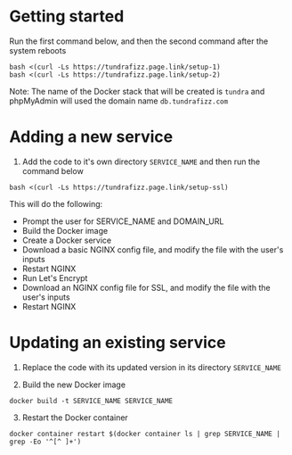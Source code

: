 
# Getting started

Run the first command below, and then the second command after the system reboots
```
bash <(curl -Ls https://tundrafizz.page.link/setup-1)
bash <(curl -Ls https://tundrafizz.page.link/setup-2)
```
Note: The name of the Docker stack that will be created is `tundra` and phpMyAdmin will used the domain name `db.tundrafizz.com`

# Adding a new service

1. Add the code to it's own directory `SERVICE_NAME` and then run the command below
```
bash <(curl -Ls https://tundrafizz.page.link/setup-ssl)
```
This will do the following:
 * Prompt the user for SERVICE_NAME and DOMAIN_URL
 * Build the Docker image
 * Create a Docker service
 * Download a basic NGINX config file, and modify the file with the user's inputs
 * Restart NGINX
 * Run Let's Encrypt
 * Download an NGINX config file for SSL, and modify the file with the user's inputs
 * Restart NGINX

# Updating an existing service

1. Replace the code with its updated version in its directory `SERVICE_NAME`

2. Build the new Docker image
```
docker build -t SERVICE_NAME SERVICE_NAME
```

3. Restart the Docker container
```
docker container restart $(docker container ls | grep SERVICE_NAME | grep -Eo '^[^ ]+')
```
